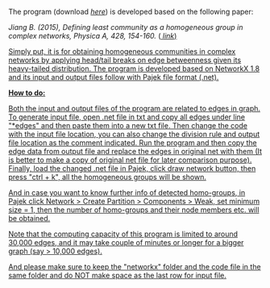 The program (download <a rel="nofollow" target="_blank" href="http://fromto.hig.se/~bjg/HeadTailBreaksCode/HeadTailCommunityDetectionCode.rar"> <i>here</i></a></font></font>) is developed based on the following paper:

<i>Jiang B. (2015), Defining least community as a homogeneous group in complex networks, Physica A, 428, 154-160.</i> (<a rel="nofollow" target="_blank" href="http://www.sciencedirect.com/science/article/pii/S0378437115001326"> <i>link</i>)

Simply put, it is for obtaining homogeneous communities in complex networks by applying head/tail breaks on edge betweenness given its heavy-tailed distribution. The program is developed based on NetworkX 1.8 and its input and output files follow with Pajek file format (.net). 


<b>How to do:</b>

Both the input and output files of the program are related to edges in graph. To generate input file, open .net file in txt and copy all edges under line "*edges" and then paste them into a new txt file. Then change the code with the input file location, you can also change the division rule and output file location as the comment indicated. Run the program and then copy the edge data from output file and replace the edges in original net with them (It is better to make a copy of original net file for later comparison purpose). Finally, load the changed .net file in Pajek, click draw network button, then press "ctrl + k", all the homogeneous groups will be shown.

And in case you want to know further info of detected homo-groups, in Pajek click Network > Create Partition > Components > Weak, set minimum size = 1, then the number of homo-groups and their node members etc. will be obtained. 

Note that the computing capacity of this program is limited to around 30,000 edges, and it may take couple of minutes or longer for a bigger graph (say > 10,000 edges). 

And please make sure to keep the "networkx" folder and the code file in the same folder and do NOT make space as the last row for input file. 


